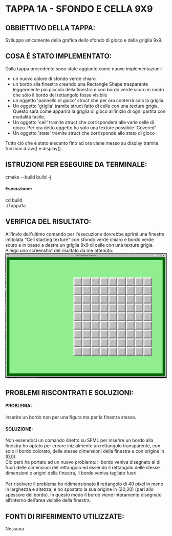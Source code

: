 # TAPPA 1A - SFONDO E CELLA 9X9 

## OBBIETTIVO DELLA TAPPA: 
Sviluppo unicamente della grafica dello sfondo di gioco e della griglia 9x9.

## COSA È STATO IMPLEMENTATO: 
Dalla tappa precedente sono state aggiunte come nuove implementazioni: 
- un nuovo colore di sfondo verde chiaro 
- un bordo alla finestra creando una Rectangle Shape trasparente leggermente più piccola della finestra e con bordo verde scuro in modo che solo il bordo del rettangolo fosse visibile 
- un oggetto 'pannello di gioco' struct che per ora conterrà solo la griglia.
- Un oggetto 'griglia' tramite struct fatto di celle con una texture grigia. Questo sarà come apparirà la griglia di gioco all'inizio di ogni partita con modalità facile. 
- Un oggetto 'cell' tramite struct che corrisponderà alle varie celle di gioco. Per ora detto oggetto ha solo una texture possibile 'Covered' 
- Un oggetto 'state' tremite struct che corrisponde allo stato di gioco 

Tutto ciò che è stato elecanto fino ad ora viene messo su display tramite funzioni draw() e display(). 


## ISTRUZIONI PER ESEGUIRE DA TERMINALE: 
cmake --build build -j

#### Esecuzione: 
cd build <br> 
./Tappa1a

## VERIFICA DEL RISULTATO: 
All'invio dell'ultimo comando per l'esecuzione dovrebbe aprirsi una finestra intitolata "Cell starting texture" con sfondo verde chiaro e bordo verde scuro e in basso a destra un griglia 9x9 di celle con una texture grigia. 
<br>
Allego uno screenshot del risultato da me ottenuto:  
![risultato_unoa](../risorse/risultati/tappa1a.png)

## PROBLEMI RISCONTRATI E SOLUZIONI: 
#### PROBLEMA: 
Inserire un bordo non per una figura ma per la finestra stessa. 
#### SOLUZIONE: 
Non essendoci un comando diretto su SFML per inserire un bordo alla finestra ho optato per creare inizialmente un rettangolo transparente, con solo il bordo colorato, delle stesse dimensioni della finestra e con origine in (0,0). <br>
Ciò però ha portato ad un nuovo problema: il bordo veniva disegnato al di fuori delle dimensioni del rettangolo ed essendo il rettangolo delle stesse dimensioni e origini della finestra, il bordo veniva tagliato fuori. <br>  
Per risolvere il problema ho ridimensionato il rettangolo di 40 pixel in meno in larghezza e altezza, e ho spostato la sua origine in (20,20) (pari allo spessore del bordo). In questo modo il bordo viene interamente disegnato all’interno dell’area visibile della finestra. 

## FONTI DI RIFERIMENTO UTILIZZATE:  
Nessuna



